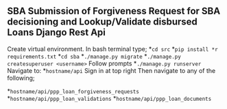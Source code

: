 ## SBA Submission of Forgiveness Request for SBA decisioning and Lookup/Validate disbursed Loans Django Rest Api


Create virtual environment.
In bash terminal type;
*`cd src`
*`pip install *r requirements.txt`
*`cd sba`
*`./manage.py migrate`
*`./manage.py createsuperuser <username>`
Follow prompts
*`./manage.py runserver`
Navigate to:
*`hostname/api`
Sign in at top right
Then navigate to any of the following;

*`hostname/api/ppp_loan_forgiveness_requests`
*`hostname/api/ppp_loan_validations`
*`hostname/api/ppp_loan_documents`
